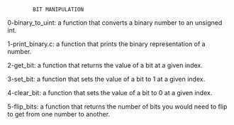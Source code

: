             BIT MANIPULATION  
0-binary_to_uint: a function that converts a binary number to an unsigned int.
  
1-print_binary.c: a function that prints the binary representation of a number.

2-get_bit:  a function that returns the value of a bit at a given index.   
  
3-set_bit: a function that sets the value of a bit to 1 at a given index.  
  
4-clear_bit: a function that sets the value of a bit to 0 at a given index.  

5-flip_bits: a function that returns the number of bits you would need to flip to get from one number to another.
